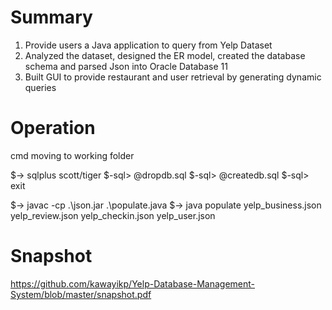 # Summary
1. Provide users a Java application to query from Yelp Dataset
2. Analyzed the dataset, designed the ER model, created the database schema and parsed Json into Oracle Database 11
3. Built GUI to provide restaurant and user retrieval by generating dynamic queries



# Operation
cmd moving to working folder

$-> sqlplus scott/tiger
$-sql> @dropdb.sql 
$-sql> @createdb.sql
$-sql> exit

$-> javac -cp .\json.jar .\populate.java
$-> java populate yelp_business.json yelp_review.json yelp_checkin.json yelp_user.json

# Snapshot
https://github.com/kawayikp/Yelp-Database-Management-System/blob/master/snapshot.pdf